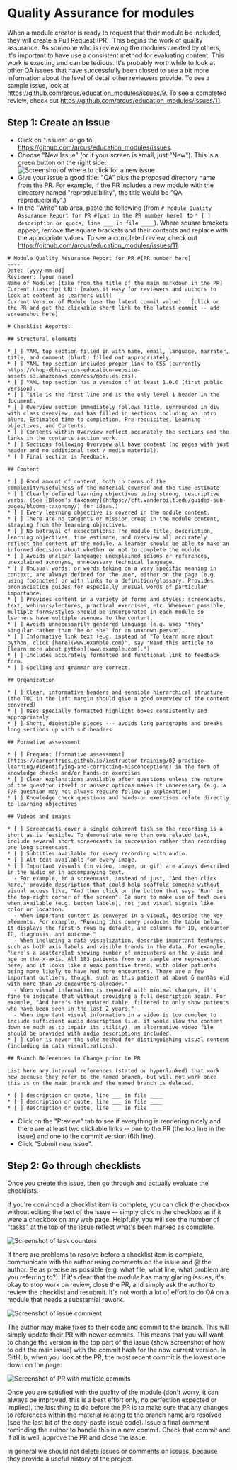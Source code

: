 # Quality Assurance for modules

When a module creator is ready to request that their module be included, they will create a Pull Request (PR).  This begins the work of quality assurance.  As someone who is reviewing the modules created by others, it's important to have use a consistent method for evaluating content.  This work is exacting and can be tedious.  It's probably worthwhile to look at other QA issues that have successfully been closed to see a bit more information about the level of detail other reviewers provide.  To see a sample issue, look at https://github.com/arcus/education_modules/issues/9.  To see a completed review, check out https://github.com/arcus/education_modules/issues/11.

## Step 1: Create an Issue

* Click on "Issues" or go to https://github.com/arcus/education_modules/issues.
* Choose "New Issue" (or if your screen is small, just "New").  This is a green button on the right side:
![Screenshot of where to click for a new issue](media/new_issue.png)
* Give your issue a good title: "QA" plus the proposed directory name from the PR. For example, if the PR includes a new module with the directory named "reproducibility", the title would be "QA reproducibility".)
* In the "Write" tab area, paste the following (from `# Module Quality Assurance Report for PR #[put in the PR number here] ` to `* [ ] description or quote, line ___ in file ____`).  Where square brackets appear, remove the square brackets and their contents and replace with the appropriate values. To see a completed review, check out https://github.com/arcus/education_modules/issues/11.

```
# Module Quality Assurance Report for PR #[PR number here]  
----
Date: [yyyy-mm-dd]
Reviewer: [your name]
Name of Module: [take from the title of the main markdown in the PR]
Current Liascript URL: [makes it easy for reviewers and authors to look at content as learners will]
Current Version of Module (use the latest commit value):  [click on the PR and get the clickable short link to the latest commit -- add screenshot here]

# Checklist Reports:

## Structural elements

* [ ] YAML top section filled in with name, email, language, narrator, title, and comment (blurb) filled out appropriately.
* [ ] YAML top section includes proper link to CSS (currently https://chop-dbhi-arcus-education-website-assets.s3.amazonaws.com/css/modules.css).
* [ ] YAML top section has a version of at least 1.0.0 (first public version).
* [ ] Title is the first line and is the only level-1 header in the document.
* [ ] Overview section immediately follows Title, surrounded in div with class overview, and has filled in sections including an intro blurb, Estimated time to completion, Pre-requisites, Learning objectives, and Contents.
* [ ] Contents within Overview reflect accurately the sections and the links in the contents section work.
* [ ] Sections following Overview all have content (no pages with just header and no additional text / media material).
* [ ] Final section is Feedback.

## Content

* [ ] Good amount of content, both in terms of the complexity/usefulness of the material covered and the time estimate
* [ ] Clearly defined learning objectives using strong, descriptive verbs. (See [Bloom's taxonomy](https://cft.vanderbilt.edu/guides-sub-pages/blooms-taxonomy/) for ideas.)
* [ ] Every learning objective is covered in the module content.
* [ ] There are no tangents or mission creep in the module content, straying from the learning objectives.
* [ ] No betrayal of expectations: The module title, description, learning objectives, time estimate, and overview all accurately reflect the content of the module. A learner should be able to make an informed decision about whether or not to complete the module.
* [ ] Avoids unclear language: unexplained idioms or references, unexplained acronyms, unnecessary technical language.
* [ ] Unusual words, or words taking on a very specific meaning in context, are always defined for the user, either on the page (e.g. using footnotes) or with links to a definition/glossary. Provides pronunciation guides for especially unusual words of particular importance.
* [ ] Provides content in a variety of forms and styles: screencasts, text, webinars/lectures, practical exercises, etc. Whenever possible, multiple forms/styles should be incorporated in each module so learners have multiple avenues to the content.
* [ ] Avoids unnecessarily gendered language (e.g. uses "they" singular rather than "he or she" for an unknown person).
* [ ] Informative link text (e.g. instead of "To learn more about python, click [here](www.example.com)", say "Read this article to [learn more about python](www.example.com).")
* [ ] Includes accurately formatted and functional link to feedback form.
* [ ] Spelling and grammar are correct.

## Organization

* [ ] Clear, informative headers and sensible hierarchical structure (the TOC in the left margin should give a good overview of the content convered)
* [ ] Uses specially formatted highlight boxes consistently and appropriately
* [ ] Short, digestible pieces --- avoids long paragraphs and breaks long sections up with sub-headers

## Formative assessment

* [ ] Frequent [formative assessment](https://carpentries.github.io/instructor-training/02-practice-learning/#identifying-and-correcting-misconceptions) in the form of knowledge checks and/or hands-on exercises
* [ ] Clear explanations available after questions unless the nature of the question itself or answer options makes it unnecessary (e.g. a T/F question may not always require follow-up explanation)
* [ ] Knowledge check questions and hands-on exercises relate directly to learning objectives

## Videos and images

* [ ] Screencasts cover a single coherent task so the recording is a short as is feasible. To demonstrate more than one related task, include several short screencasts in succession rather than recording one long screencast.
* [ ] Subtitles available for every recording with audio.
* [ ] Alt text available for every image.
* [ ] Important visuals (in video, image, or gif) are always described in the audio or in accompanying text.
  - For example, in a screencast, instead of just, "And then click here," provide description that could help scaffold someone without visual access like, "And then click on the button that says 'Run' in the top-right corner of the screen". Be sure to make use of text cues when available (e.g. button labels), not just visual signals like color or location.
  - When important content is conveyed in a visual, describe the key elements. For example, "Running this query produces the table below. It displays the first 5 rows by default, and columns for ID, encounter ID, diagnosis, and outcome."
  - When including a data visualization, describe important features, such as both axis labels and visible trends in the data. For example, "Here's a scatterplot showing number of encounters on the y-axis and age on the x-axis. All 183 patients from our sample are represented here, and it looks like a weak positive trend, with older patients being more likely to have had more encounters. There are a few important outliers, though, such as this patient at about 6 months old with more than 20 encounters already."
  - When visual information is repeated with minimal changes, it's fine to indicate that without providing a full description again. For example, "And here's the updated table, filtered to only show patients who have been seen in the last 2 years."
  - When important visual information in a video is too complex to include sufficient audio description (i.e. it would slow the content down so much as to impair its utility), an alternative video file should be provided with audio descriptions included.
* [ ] Color is never the sole method for distinguishing visual content (including in data visualizations).

## Branch References to Change prior to PR

List here any internal references (stated or hyperlinked) that work now because they refer to the named branch, but will not work once this is on the main branch and the named branch is deleted.

* [ ] description or quote, line ___ in file ____
* [ ] description or quote, line ___ in file ____
* [ ] description or quote, line ___ in file ____
```

* Click on the "Preview" tab to see if everything is rendering nicely and there are at least two clickable links -- one to the PR (the top line in the issue) and one to the commit version (6th line).
* Click "Submit new issue".

## Step 2: Go through checklists

Once you create the issue, then go through and actually evaluate the checklists.  

If you're convinced a checklist item is complete, you can click the checkbox without editing the text of the issue -- simply click in the checkbox as if it were a checkbox on any web page.  Helpfully, you will see the number of "tasks" at the top of the issue reflect what's been marked as complete.

![Screenshot of task counters](media/task_counter.png)

If there are problems to resolve before a checklist item is complete, communicate with the author using comments on the issue and @ the author.  Be as precise as possible (e.g. what file, what line, what problem are you referring to?).  If it's clear that the module has many glaring issues, it's okay to stop work on review, close the PR, and simply ask the author to review the checklist and resubmit.  It's not worth a lot of effort to do QA on a module that needs a substantial rework.

![Screenshot of issue comment](media/issue_comment.png)

The author may make fixes to their code and commit to the branch.  This will simply update their PR with newer commits.  This means that you will want to change the version in the top part of the issue (show screenshot of how to edit the main issue) with the commit hash for the now current version.  In GitHub, when you look at the PR, the most recent commit is the lowest one down on the page:

![Screenshot of PR with multiple commits](media/pr_with_multiple_commits.png)

Once you are satisfied with the quality of the module (don't worry, it can always be improved, this is a best effort only, no perfection expected or implied), the last thing to do before the PR is to make sure that any changes to references within the material relating to the branch name are resolved (see the last bit of the copy-paste issue code).  Issue a final comment reminding the author to handle this in a new commit.  Check that commit and if all is well, approve the PR and close the issue.

In general we should not delete issues or comments on issues, because they provide a useful history of the project.
